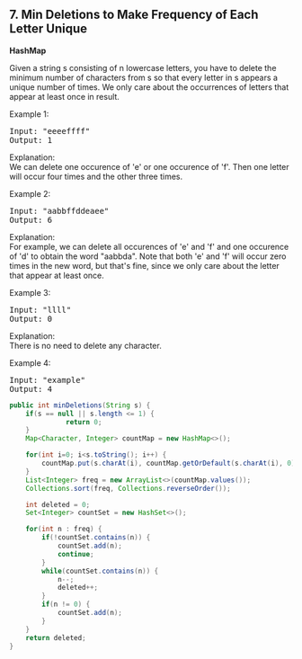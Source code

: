 ## 7. Min Deletions to Make Frequency of Each Letter Unique

**HashMap**

Given a string s consisting of n lowercase letters, you have to delete the minimum number of characters from s so that every letter in s appears a unique number of times. We only care about the occurrences of letters that appear at least once in result.

Example 1:
<pre>
Input: "eeeeffff"
Output: 1
</pre>

Explanation:  
We can delete one occurence of 'e' or one occurence of 'f'. Then one letter will occur four times and the other three times.  


Example 2:
<pre>
Input: "aabbffddeaee"
Output: 6
</pre>

Explanation:  
For example, we can delete all occurences of 'e' and 'f' and one occurence of 'd' to obtain the word "aabbda".
Note that both 'e' and 'f' will occur zero times in the new word, but that's fine, since we only care about the letter that appear at least once.


Example 3:
<pre>
Input: "llll"
Output: 0
</pre>
Explanation:  
There is no need to delete any character.


Example 4:
<pre>
Input: "example"
Output: 4
</pre>


```java
public int minDeletions(String s) {
    if(s == null || s.length <= 1) {
              return 0;
    }
    Map<Character, Integer> countMap = new HashMap<>();

    for(int i=0; i<s.toString(); i++) {
        countMap.put(s.charAt(i), countMap.getOrDefault(s.charAt(i), 0) + 1);
    }
    List<Integer> freq = new ArrayList<>(countMap.values());
    Collections.sort(freq, Collections.reverseOrder());

    int deleted = 0;
    Set<Integer> countSet = new HashSet<>();

    for(int n : freq) {
        if(!countSet.contains(n)) {
            countSet.add(n);
            continue;
        }
        while(countSet.contains(n)) {
            n--;
            deleted++;
        }
        if(n != 0) {
            countSet.add(n);
        }
    }
    return deleted;
}

```
